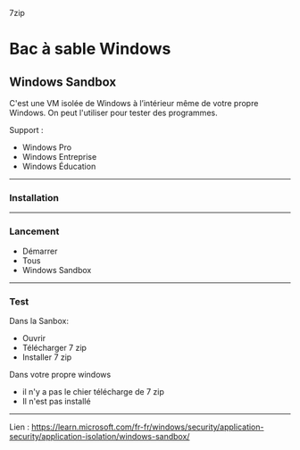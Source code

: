 7zip
# Bac à sable Windows
## Windows Sandbox

C'est une VM isolée de Windows à l’intérieur même de votre propre Windows.
On peut l'utiliser pour tester des programmes.

Support : 
*   Windows Pro
* 	Windows Entreprise
* 	Windows Éducation

-----

### Installation

-----

### Lancement

* Démarrer
* Tous
* Windows Sandbox

-----

### Test
Dans la Sanbox:
* Ouvrir
* Télécharger 7 zip
* Installer 7 zip

Dans votre propre windows 
* il n'y a pas le chier télécharge de 7 zip
* Il n'est pas installé

-----

Lien : https://learn.microsoft.com/fr-fr/windows/security/application-security/application-isolation/windows-sandbox/
